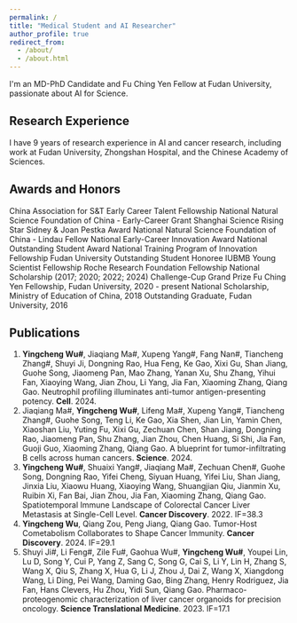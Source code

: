```yaml
---
permalink: /
title: "Medical Student and AI Researcher"
author_profile: true
redirect_from: 
  - /about/
  - /about.html
---
```


I'm an MD-PhD Candidate and Fu Ching Yen Fellow at Fudan University, passionate about AI for Science. 

## Research Experience
I have 9 years of research experience in AI and cancer research, including work at Fudan University, Zhongshan Hospital, and the Chinese Academy of Sciences.

## Awards and Honors
China Association for S&T Early Career Talent Fellowship
National Natural Science Foundation of China - Early-Career Grant
Shanghai Science Rising Star
Sidney & Joan Pestka Award
National Natural Science Foundation of China - Lindau Fellow
National Early-Career Innovation Award
National Outstanding Student Award
National Training Program of Innovation Fellowship
Fudan University Outstanding Student Honoree
IUBMB Young Scientist Fellowship
Roche Research Foundation Fellowship
National Scholarship (2017; 2020; 2022; 2024)
Challenge-Cup Grand Prize
Fu Ching Yen Fellowship, Fudan University, 2020 - present
National Scholarship, Ministry of Education of China, 2018
Outstanding Graduate, Fudan University, 2016

## Publications
1. **Yingcheng Wu#**, Jiaqiang Ma#, Xupeng Yang#, Fang Nan#, Tiancheng Zhang#, Shuyi Ji, Dongning Rao, Hua Feng, Ke Gao, Xixi Gu, Shan Jiang, Guohe Song, Jiaomeng Pan, Mao Zhang, Yanan Xu, Shu Zhang, Yihui Fan, Xiaoying Wang, Jian Zhou, Li Yang, Jia Fan, Xiaoming Zhang, Qiang Gao. Neutrophil profiling illuminates anti-tumor antigen-presenting potency. **Cell**. 2024.
2. Jiaqiang Ma#, **Yingcheng Wu#**, Lifeng Ma#, Xupeng Yang#, Tiancheng Zhang#, Guohe Song, Teng Li, Ke Gao, Xia Shen, Jian Lin, Yamin Chen, Xiaoshan Liu, Yuting Fu, Xixi Gu, Zechuan Chen, Shan Jiang, Dongning Rao, Jiaomeng Pan, Shu Zhang, Jian Zhou, Chen Huang, Si Shi, Jia Fan, Guoji Guo, Xiaoming Zhang, Qiang Gao. A blueprint for tumor-infiltrating B cells across human cancers. **Science**. 2024.
3. **Yingcheng Wu#**, Shuaixi Yang#, Jiaqiang Ma#, Zechuan Chen#, Guohe Song, Dongning Rao, Yifei Cheng, Siyuan Huang, Yifei Liu, Shan Jiang, Jinxia Liu, Xiaowu Huang, Xiaoying Wang, Shuangjian Qiu, Jianmin Xu, Ruibin Xi, Fan Bai, Jian Zhou, Jia Fan, Xiaoming Zhang, Qiang Gao. Spatiotemporal Immune Landscape of Colorectal Cancer Liver Metastasis at Single-Cell Level. **Cancer Discovery**. 2022. IF=38.3
4. **Yingcheng Wu**, Qiang Zou, Peng Jiang, Qiang Gao. Tumor-Host Cometabolism Collaborates to Shape Cancer Immunity. **Cancer Discovery**. 2024. IF=29.1
5. Shuyi Ji#, Li Feng#, Zile Fu#, Gaohua Wu#, **Yingcheng Wu#**, Youpei Lin, Lu D, Song Y, Cui P, Yang Z, Sang C, Song G, Cai S, Li Y, Lin H, Zhang S, Wang X, Qiu S, Zhang X, Hua G, Li J, Zhou J, Dai Z, Wang X, Xiangdong Wang, Li Ding, Pei Wang, Daming Gao, Bing Zhang, Henry Rodriguez, Jia Fan, Hans Clevers, Hu Zhou, Yidi Sun, Qiang Gao. Pharmaco-proteogenomic characterization of liver cancer organoids for precision oncology. **Science Translational Medicine**. 2023. IF=17.1
